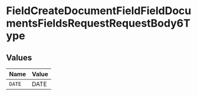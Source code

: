 # FieldCreateDocumentFieldFieldDocumentsFieldsRequestRequestBody6Type


## Values

| Name   | Value  |
| ------ | ------ |
| `DATE` | DATE   |